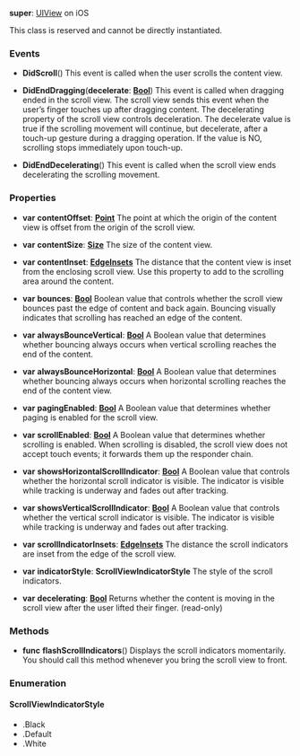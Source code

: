 **super**: [UIView](UIView.md) on iOS

This class is reserved and cannot be directly instantiated.



### Events

* **DidScroll**()
This event is called when the user scrolls the content view.

* **DidEndDragging**(**decelerate**: <strong>[Bool](../gravity/types.md)</strong>)
This event is called when dragging ended in the scroll view. The scroll view sends this event when the user’s finger touches up after dragging content. The decelerating property of the scroll view controls deceleration. The decelerate value is true if the scrolling movement will continue, but decelerate, after a touch-up gesture during a dragging operation. If the value is NO, scrolling stops immediately upon touch-up.

* **DidEndDecelerating**()
This event is called when the scroll view ends decelerating the scrolling movement.



### Properties

* **var** **contentOffset**: **[Point](point.md)**
The point at which the origin of the content view is offset from the origin of the scroll view.

* **var** **contentSize**: **[Size](size.md)**
The size of the content view.

* **var** **contentInset**: **[EdgeInsets](edgeinsets.md)**
The distance that the content view is inset from the enclosing scroll view. Use this property to add to the scrolling area around the content.

* **var** **bounces**: **[Bool](../gravity/types.md)**
Boolean value that controls whether the scroll view bounces past the edge of content and back again. Bouncing visually indicates that scrolling has reached an edge of the content.

* **var** **alwaysBounceVertical**: **[Bool](../gravity/types.md)**
A Boolean value that determines whether bouncing always occurs when vertical scrolling reaches the end of the content.

* **var** **alwaysBounceHorizontal**: **[Bool](../gravity/types.md)**
A Boolean value that determines whether bouncing always occurs when horizontal scrolling reaches the end of the content view.

* **var** **pagingEnabled**: **[Bool](../gravity/types.md)**
A Boolean value that determines whether paging is enabled for the scroll view.

* **var** **scrollEnabled**: **[Bool](../gravity/types.md)**
A Boolean value that determines whether scrolling is enabled. When scrolling is disabled, the scroll view does not accept touch events; it forwards them up the responder chain.

* **var** **showsHorizontalScrollIndicator**: **[Bool](../gravity/types.md)**
A Boolean value that controls whether the horizontal scroll indicator is visible. The indicator is visible while tracking is underway and fades out after tracking.

* **var** **showsVerticalScrollIndicator**: **[Bool](../gravity/types.md)**
A Boolean value that controls whether the vertical scroll indicator is visible. The indicator is visible while tracking is underway and fades out after tracking.

* **var** **scrollIndicatorInsets**: **[EdgeInsets](edgeinsets.md)**
The distance the scroll indicators are inset from the edge of the scroll view.

* **var** **indicatorStyle**: **ScrollViewIndicatorStyle**
The style of the scroll indicators.

* **var** **decelerating**: **[Bool](../gravity/types.md)**
Returns whether the content is moving in the scroll view after the user lifted their finger. \(read-only\)



### Methods

* **func** **flashScrollIndicators**()
Displays the scroll indicators momentarily. You should call this method whenever you bring the scroll view to front.





### Enumeration

#### ScrollViewIndicatorStyle
 * .Black
 * .Default
 * .White



